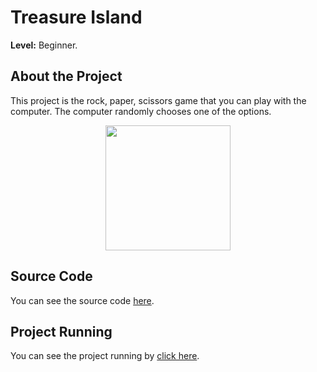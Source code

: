 # Treasure Island

**Level:** Beginner.

## About the Project

This project is the rock, paper, scissors game that you can play with the computer. The computer randomly chooses one of the options.

<center> <img src="https://media4.giphy.com/media/3ohzdGnD5vAud1NCZW/giphy.gif?cid=ecf05e47q5wlhvpkur7djlc9n1uagcsa0akspijhj7rmuj23&rid=giphy.gif&ct=g" height="200"> </center>

## Source Code

You can see the source code [here](https://github.com/Gabrielle-Ribeiro/100-days-of-python/tree/main/src/day04%20-%20rock%2C%20paper%2C%20scissors).

## Project Running

You can see the project running by [click here](https://replit.com/@GabrielleRibeir/rock-paper-scissors?embed=|&output=|#main.py).
